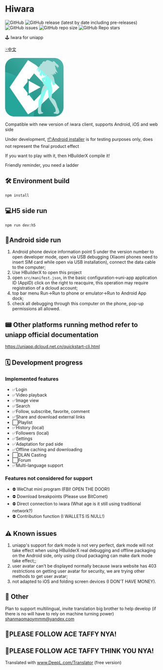# Hiwara

![GitHub](https://img.shields.io/github/license/shanmaomaoymmm/hiwara)
![GitHub release (latest by date including pre-releases)](https://img.shields.io/github/v/release/shanmaomaoymmm/hiwara?include_prereleases)
![GitHub issues](https://img.shields.io/github/issues/shanmaomaoymmm/hiwara)
![GitHub repo size](https://img.shields.io/github/repo-size/shanmaomaoymmm/hiwara)
![GitHub Repo stars](https://img.shields.io/github/stars/shanmaomaoymmm/hiwara?style=social)

🕹️ Iwara for uniapp

[🀄中文](https://github.com/shanmaomaoymmm/hiwara/blob/main/README-zh.md)

<img src="./edit/img/logo.png" style="width:192px;height:192px" />

Compatible with new version of iwara client, supports Android, iOS and web side

Under development, [📦Android installer](https://github.com/shanmaomaoymmm/hiwara/releases) is for testing purposes only, does not represent the final product effect

If you want to play with it, then HBuilderX compile it!

Friendly reminder, you need a ladder

## 🛠️ Environment build

```
npm install
```

## 💻H5 side run

```
npm run dev:h5
```

## 📱Android side run

1. Android phone device information point 5 under the version number to open developer mode, open via USB debugging (Xiaomi phones need to insert SIM card while open via USB installation), connect the data cable to the computer;  
2. Use HBuilderX to open this project
3. open `src/manifest.json`, in the basic configuration->uni-app application ID (AppID) click on the right to reacquire, this operation may require registration of a dcloud account;  
4. top bar menu Run->Run to phone or emulator->Run to Android App dock;  
5. check all debugging through this computer on the phone, pop-up permissions all allowed.

## 📟 Other platforms running method refer to uniapp official documentation

<https://uniapp.dcloud.net.cn/quickstart-cli.html>

## 🗓️ Development progress

### Implemented features

* ✅Login
* ✅Video playback
* ✅Image view
* ✅Search
* ✅Follow, subscribe, favorite, comment
* ✅Share and download external links
* ⬜Playlist
* ✅History (local)
* ✅Followers (local)
* ✅Settings
* ✅Adaptation for pad side
* ✅Offline caching and downloading
* ⬜DLAN Casting
* ⬜Forum
* ✅Multi-language support

### Features not considered for support

* ⛔ WeChat mini program (FBI! OPEN THE DOOR!)
* ⛔ Download breakpoints (Please use BitComet)
* ⛔ Direct connection to iwara (What age is it still using traditional network?)
* ⛔ Contribution function (I WALLETS IS NULL!)

## ⚠️ Known issues

1. uniapp's support for dark mode is not very perfect, dark mode will not take effect when using HBuilderX real debugging and offline packaging on the Android side, only using cloud packaging can make dark mode take effect;;  
2. user avatar can't be displayed normally because iwara website has 403 restrictions on getting user avatar for security, we are trying other methods to get user avatar;  
3. not adapted to iOS and folding screen devices (I DON'T HAVE MONEY).

## 📒 Other

Plan to support multilingual, invite translation big brother to help develop (if there is no will have to rely on machine turning power)
shanmaomaoymmm@yandex.com

## 🥰PLEASE FOLLOW ACE TAFFY NYA!
## 🤗PLEASE FOLLOW ACE TAFFY THINK YOU NYA!

Translated with www.DeepL.com/Translator (free version)
